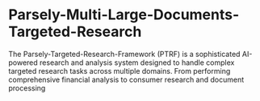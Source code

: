 # Parsely-Multi-Large-Documents-Targeted-Research
The Parsely-Targeted-Research-Framework (PTRF) is a sophisticated AI-powered research and analysis system designed to handle complex targeted research tasks across multiple domains. From performing comprehensive financial analysis to consumer research and document processing
